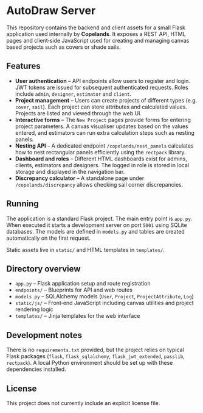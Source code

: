 # AutoDraw Server

This repository contains the backend and client assets for a small Flask application used internally by **Copelands**.  It exposes a REST API, HTML pages and client‑side JavaScript used for creating and managing canvas based projects such as covers or shade sails.

## Features

- **User authentication** – API endpoints allow users to register and login.  JWT tokens are issued for subsequent authenticated requests.  Roles include `admin`, `designer`, `estimator` and `client`.
- **Project management** – Users can create projects of different types (e.g. `cover`, `sail`).  Each project can store attributes and calculated values.  Projects are listed and viewed through the web UI.
- **Interactive forms** – The `New Project` pages provide forms for entering project parameters.  A canvas visualiser updates based on the values entered, and estimators can run extra calculation steps such as nesting panels.
- **Nesting API** – A dedicated endpoint `/copelands/nest_panels` calculates how to nest rectangular panels efficiently using the `rectpack` library.
- **Dashboard and roles** – Different HTML dashboards exist for admins, clients, estimators and designers.  The logged in role is stored in local storage and displayed in the navigation bar.
- **Discrepancy calculator** – A standalone page under `/copelands/discrepancy` allows checking sail corner discrepancies.

## Running

The application is a standard Flask project.  The main entry point is `app.py`.  When executed it starts a development server on port `5001` using SQLite databases.  The models are defined in `models.py` and tables are created automatically on the first request.

Static assets live in `static/` and HTML templates in `templates/`.

## Directory overview

- `app.py` – Flask application setup and route registration
- `endpoints/` – Blueprints for API and web routes
- `models.py` – SQLAlchemy models (`User`, `Project`, `ProjectAttribute`, `Log`)
- `static/js/` – Front‑end JavaScript including canvas utilities and project rendering logic
- `templates/` – Jinja templates for the web interface

## Development notes

There is no `requirements.txt` provided, but the project relies on typical Flask packages (`flask`, `flask_sqlalchemy`, `flask_jwt_extended`, `passlib`, `rectpack`).  A local Python environment should be set up with these dependencies installed.

## License

This project does not currently include an explicit license file.